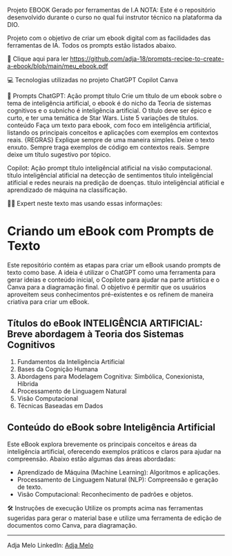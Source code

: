 Projeto EBOOK Gerado por ferramentas de I.A
 NOTA: Este é o repositório desenvolvido durante o curso no qual fui instrutor técnico na plataforma da DIO.

Projeto com o objetivo de criar um ebook digital com as facilidades das ferramentas de IA. Todos os prompts estão listados abaixo.

📕 Clique aqui para ler https://github.com/adja-18/prompts-recipe-to-create-a-ebook/blob/main/meu_ebook.pdf

💻 Tecnologias utilizadas no projeto
ChatGPT
Copilot
Canva

🧠 Prompts
ChatGPT:
Ação	prompt
título	Crie um título de um ebook sobre o tema de inteligência artificial, o ebook é do nicho da Teoria de sistemas cognitivos e o subnicho é inteligência artificial. O título deve ser épico e curto, e ter uma temática de Star Wars. Liste 5 variações de títulos.
conteúdo	Faça um texto para ebook, com foco em inteligência artificial, listando os principais conceitos e aplicações com exemplos em contextos reais. {REGRAS} Explique sempre de uma maneira simples. Deixe o texto enxuto. Sempre traga exemplos de código em contextos reais. Sempre deixe um título sugestivo por tópico.

Copilot:
Ação	prompt
título	inteligêncial atificial na visão computacional.
título	inteligêncial atificial na detecção de sentimentos
título	inteligêncial atificial e redes neurais na predição de doenças.
título	inteligêncial atificial e aprendizado de máquina na classificação.

 
👨‍💻 Expert neste texto mas usando essas informações:
# Criando um eBook com Prompts de Texto

Este repositório contém as etapas para criar um eBook usando prompts de texto como base. A ideia é utilizar o ChatGPT como uma ferramenta para gerar ideias e conteúdo inicial, o Copilote para ajudar na parte artística e o Canva para a diagramação final. O objetivo é permitir que os usuários aproveitem seus conhecimentos pré-existentes e os refinem de maneira criativa para criar um eBook.

## Títulos do eBook INTELIGÊNCIA ARTIFICIAL: Breve abordagem à Teoria dos Sistemas Cognitivos

1. Fundamentos da Inteligência Artificial
2. Bases da Cognição Humana
3. Abordagens para Modelagem Cognitiva: Simbólica, Conexionista, Híbrida
4. Processamento de Linguagem Natural
5. Visão Computacional
6. Técnicas Baseadas em Dados

## Conteúdo do eBook sobre Inteligência Artificial

Este eBook explora brevemente os principais conceitos e áreas da inteligência artificial, oferecendo exemplos práticos e claros para ajudar na compreensão. Abaixo estão algumas das áreas abordadas:

- Aprendizado de Máquina (Machine Learning): Algoritmos e aplicações.
- Processamento de Linguagem Natural (NLP): Compreensão e geração de texto.
- Visão Computacional: Reconhecimento de padrões e objetos.

🛠️ Instruções de execução
Utilize os prompts acima nas ferramentas sugeridas para gerar o material base e utilize uma ferramenta de edição de documentos como Canva, para diagramação.
____________________________________________________________________________________________________________________

Adja Melo
LinkedIn: [Adja Melo](https://www.linkedin.com/in/adja-melo-717b0b1a0/?originalSubdomain=br)
